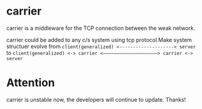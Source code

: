 # carrier
carrier is a middleware for the TCP connection between the weak network.

carrier could be added to any c/s system using  tcp protocol.Make system structuer evolve
from
`client(generalized) <--------------------> server`
to
`client(generalized) <-> carrier <————————————————————> carrier <-> server`

# Attention
carrier is unstable now, the developers will continue to update.
Thanks!
